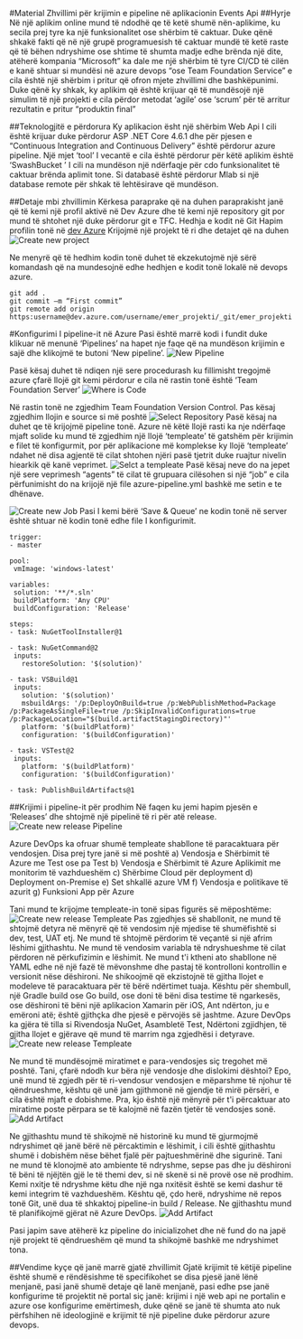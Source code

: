 #Material Zhvillimi për krijimin e pipeline në aplikacionin Events Api
##Hyrje
Në një aplikim online mund të ndodhë qe të ketë shumë nën-aplikime, ku secila prej tyre ka një funksionalitet ose shërbim të caktuar. Duke qënë shkakë fakti që në një grupë programuesish të caktuar mundë të ketë raste që të bëhen ndryshime ose shtime të shumta madje edhe brënda një dite, atëherë kompania “Microsoft” ka dale me një shërbim të tyre CI/CD të cilën e kanë shtuar si mundësi në azure devops “ose Team Foundation Service” e cila është një shërbim i pritur që ofron mjete zhvillimi dhe bashkëpunimi. 
Duke qënë ky shkak, ky aplikim që është krijuar që të mundësojë një simulim të një projekti e cila përdor metodat ‘agile’ ose ‘scrum’ për të arritur rezultatin e pritur “produktin final” 

##Teknologjitë e përdorura
Ky aplikacion ësht një shërbim Web Api I cili  është krijuar duke përdorur ASP .NET Core 4.6.1 dhe për pjesen e “Continuous Integration  and Continuous Delivery” është  përdorur azure pipeline.
Një mjet ‘tool’ I vecantë e cila është përdorur për këtë aplikim është ‘SwashBucket ’ I cili na mundëson një ndërfaqje për cdo funksionalitet të caktuar brënda aplimit tone.
Si databasë është përdorur Mlab  si një database remote për shkak të lehtësirave që mundëson.

##Detaje mbi zhvillimin
Kërkesa paraprake që na duhen paraprakisht janë që  të kemi një profil aktivë në Dev Azure dhe të kemi një repository git por mund të shtohet një duke përdorur git e TFC.
Hedhja e kodit në Git
Hapim profilin tonë në  [dev Azure](https://dev.azure.com/<username>)
Krijojmë një projekt të ri dhe detajet që na duhen
![Create new project](https://github.com/albiluzi95/EventsApi/images/newProject.PNG)
 
Ne menyrë që të hedhim kodin tonë duhet të ekzekutojmë një sërë komandash që na mundesojnë edhe hedhjen e kodit tonë lokalë në devops azure.
```git init
git add .
git commit –m “First commit”
git remote add origin https:username@dev.azure.com/username/emer_projekti/_git/emer_projekti
```

#Konfigurimi I pipeline-it në Azure
Pasi është marrë kodi i fundit duke klikuar në menunë ‘Pipelines’ na hapet nje faqe që na mundëson krijimin e sajë dhe klikojmë te 
butoni ‘New pipeline’.
![New Pipeline](https://github.com/albiluzi95/EventsApi/images/newPipeline.PNG)
 
Pasë kësaj duhet të ndiqen një sere procedurash ku fillimisht tregojmë azure çfarë llojë git kemi përdorur e cila në rastin tonë është 
‘Team Foundation Server’
![Where is Code](https://github.com/albiluzi95/EventsApi/images/whereIsCode.PNG)
 
Në rastin tonë ne zgjedhim  Team Foundation Version Control. Pas kësaj zgjedhim llojin e source si më poshtë 
![Select Repository](https://github.com/albiluzi95/EventsApi/images/selectRepository.PNG)
Pasë kësaj na duhet qe të krijojmë pipeline tonë. Azure në këtë llojë rasti ka nje ndërfaqe mjaft solide ku mund të zgjedhim një llojë 
‘templeate’ të gatshëm për krijimin e filet të konfigurmit, por për aplikacione më komplekse ky llojë ‘templeate’ ndahet në disa 
agjentë të cilat shtohen njëri pasë tjetrit duke ruajtur nivelin hiearkik që kanë veprimet.
 ![Selct a templeate](https://github.com/albiluzi95/EventsApi/images/vsts-template-selection.png)
Pasë kësaj neve do na jepet një sere veprimesh “agents” të cilat të grupuara cilësohen si një “job” e cila përfunimisht do na krijojë 
një file azure-pipeline.yml bashkë me setin e te dhënave.
 
 ![Create new Job](https://github.com/albiluzi95/EventsApi/images/createJob.PNG)
Pasi I kemi bërë ‘Save & Queue’ ne kodin tonë në server është shtuar në kodin tonë edhe file I konfigurimit.
 ```
trigger:
- master

pool:
  vmImage: 'windows-latest'

variables:
  solution: '**/*.sln'
  buildPlatform: 'Any CPU'
  buildConfiguration: 'Release'

steps:
- task: NuGetToolInstaller@1

- task: NuGetCommand@2
  inputs:
    restoreSolution: '$(solution)'

- task: VSBuild@1
  inputs:
    solution: '$(solution)'
    msbuildArgs: '/p:DeployOnBuild=true /p:WebPublishMethod=Package /p:PackageAsSingleFile=true /p:SkipInvalidConfigurations=true /p:PackageLocation="$(build.artifactStagingDirectory)"'
    platform: '$(buildPlatform)'
    configuration: '$(buildConfiguration)'

- task: VSTest@2
  inputs:
    platform: '$(buildPlatform)'
    configuration: '$(buildConfiguration)'

- task: PublishBuildArtifacts@1
 ```
##Krijimi i pipeline-it për prodhim
	Në faqen ku jemi hapim pjesën e ‘Releases’ dhe shtojmë një pipelinë të ri për atë release.
![Create new release Pipeline](https://github.com/albiluzi95/EventsApi/images/addNewReleasePipeline.PNG)
 
Azure DevOps ka ofruar shumë templeate shabllone të paracaktuara për vendosjen. Disa prej tyre janë si më poshtë
a)	Vendosja e Shërbimit të Azure me Test ose pa Test
b)	Vendosja e Shërbimit të Azure Aplikimit me monitorim të vazhdueshëm
c)	Shërbime Cloud për deployment
d)	Deployment on-Premise
e)	Set shkallë azure VM
f)	Vendosja e politikave të azurit
g)	Funksioni App për Azure

Tani mund te krijojme templeate-in tonë sipas figurës së mëposhtëme:
 ![Create new release Templeate](https://github.com/albiluzi95/EventsApi/images/newReleaseTempleate.PNG)
Pas zgjedhjes së shabllonit, ne mund të shtojmë detyra në mënyrë që të vendosim një mjedise të shumëfishtë si dev, test, UAT etj. Ne 
mund të shtojmë përdorim të veçantë si një afrim lëshimi gjithashtu. Ne mund të vendosim variabla  të ndryshueshme të cilat përdoren 
në përkufizimin e lëshimit. Ne mund t'i ktheni ato shabllone në YAML edhe në një fazë të mëvonshme dhe pastaj të kontrolloni 
kontrollin e versionit nëse dëshironi. Ne shikoojmë që ekzistojnë të gjitha llojet e modeleve të paracaktuara për të bërë ndërtimet 
tuaja. Kështu për shembull, një Gradle build ose Go build, ose doni të bëni disa testime të ngarkesës, ose dëshironi të bëni një 
aplikacion Xamarin për iOS, Ant ndërton, ju e emëroni atë; është gjithçka dhe pjesë e përvojës së jashtme. Azure DevOps ka gjëra të 
tilla si Rivendosja NuGet, Asambletë Test, Ndërtoni zgjidhjen, të gjitha llojet e gjërave që mund të marrim nga zgjedhësi i detyrave.
 ![Create new release Templeate](https://github.com/albiluzi95/EventsApi/images/newReleaseTempleate2.PNG)

 
Ne mund të mundësojmë miratimet e para-vendosjes siç tregohet më poshtë. Tani, çfarë ndodh kur bëra një vendosje dhe dislokimi dështoi?
 Epo, unë mund të zgjedh për të ri-vendosur vendosjen e mëparshme të njohur të qëndrueshme, kështu që unë jam gjithmonë në gjendje të 
 mirë përsëri, e cila është mjaft e dobishme. Pra, kjo është një mënyrë për t'i përcaktuar ato miratime poste përpara se të kalojmë në 
 fazën tjetër të vendosjes sonë.
  ![Add Artifact](https://github.com/albiluzi95/EventsApi/images/preDeployment.PNG)

 
Ne gjithashtu mund të shikojmë në historinë ku mund të gjurmojmë ndryshimet që janë bërë në përcaktimin e lëshimit, i cili është 
gjithashtu shumë i dobishëm nëse bëhet fjalë për pajtueshmërinë dhe sigurinë. Tani ne mund të klonojmë ato ambiente të ndryshme, sepse 
pas dhe ju dëshironi të bëni të njëjtën gjë le të themi dev, si në skenë si në provë ose në prodhim. Kemi nxitje të ndryshme këtu dhe 
një nga nxitësit është se kemi dashur të kemi integrim të vazhdueshëm. Kështu që, çdo herë, ndryshime në repos tonë Git, unë dua të 
shkaktoj pipeline-in  build / Release. Ne gjithashtu mund të planifikojmë gjërat në Azure DevOps.
 ![Add Artifact](https://github.com/albiluzi95/EventsApi/images/scheduleBuild.PNG)
 
Pasi japim save atëherë kz pipeline do inicializohet dhe në fund do na japë një projekt të qëndrueshëm që mund ta shikojmë bashkë me ndryshimet tona.

##Vendime kyçe që janë marrë gjatë zhvillimit
Gjatë krijimit të këtijë pipeline është shumë e rëndësishme të specifikohet se disa pjesë janë lënë menjanë, pasi janë shumë detaje që 
lanë menjanë, pasi edhe pse janë konfigurime të projektit në portal siç janë: krijimi i një web api ne portalin e azure ose 
konfigurime emërtimesh, duke qënë se janë të shumta ato nuk përfshihen në ideologjinë e krijimit të një pipeline duke përdorur azure 
devops.
